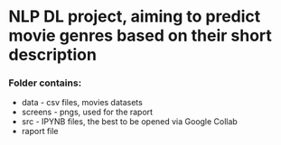 # NLP DL project, aiming to predict movie genres based on their short description
### Folder contains:

- data - csv files, movies datasets
- screens - pngs, used for the raport
- src - IPYNB files, the best to be opened via Google Collab
- raport file
